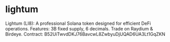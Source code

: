 # lightum
Lightum (LI8): A professional Solana token designed for efficient DeFi operations. Features: 3B fixed supply, 6 decimals. Trade on Raydium &amp; Birdeye.  Contract: B52UiTwvdDKJ76BavcwL8ZwbyuDjUQAD6UA3Lt1GqZKN
